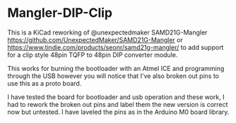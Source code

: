 # Mangler-DIP-Clip
This is a KiCad reworking of @unexpectedmaker SAMD21G-Mangler https://github.com/UnexpectedMaker/SAMD21G-Mangler or https://www.tindie.com/products/seonr/samd21g-mangler/ to add support for a clip style 48pin TQFP to 48pin DIP converter module.

This works for burning the bootloader with an Atmel ICE and programming through the USB however you will notice that I've also broken out pins to use this as a proto board.

I have tested the board for bootloader and usb operation and these work, I had to rework the broken out pins and label them the new version is correct now but untested. I have laveled the pins as in the Arduino M0 board library.

